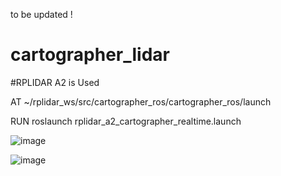 to be updated !

# cartographer_lidar

#RPLIDAR A2 is Used

AT ~/rplidar_ws/src/cartographer_ros/cartographer_ros/launch

RUN roslaunch rplidar_a2_cartographer_realtime.launch 


![image](https://user-images.githubusercontent.com/103939460/229799632-467bb96d-79b6-4c92-b441-f0880ba95c63.png)


![image](https://user-images.githubusercontent.com/103939460/229799606-5e134864-2ae9-427f-9d5e-d2155cb509ef.png)

